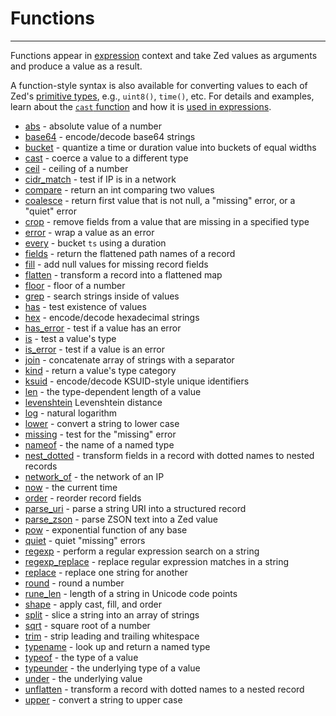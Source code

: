 # Functions

---

Functions appear in [expression](../expressions.md) context and
take Zed values as arguments and produce a value as a result.

A function-style syntax is also available for converting values to each of
Zed's [primitive types](../../formats/zed.md#1-primitive-types), e.g.,
`uint8()`, `time()`, etc. For details and examples, learn about the
[`cast` function](cast.md) and how it is [used in expressions](../expressions.md#casts).

* [abs](abs.md) - absolute value of a number
* [base64](base64.md) - encode/decode base64 strings
* [bucket](bucket.md) - quantize a time or duration value into buckets of equal widths
* [cast](cast.md) - coerce a value to a different type
* [ceil](ceil.md) - ceiling of a number
* [cidr_match](cidr_match.md) - test if IP is in a network
* [compare](compare.md) - return an int comparing two values
* [coalesce](coalesce.md) - return first value that is not null, a "missing" error, or a "quiet" error
* [crop](crop.md) - remove fields from a value that are missing in a specified type
* [error](error.md) - wrap a value as an error
* [every](every.md) - bucket `ts` using a duration
* [fields](fields.md) - return the flattened path names of a record
* [fill](fill.md) - add null values for missing record fields
* [flatten](flatten.md) - transform a record into a flattened map
* [floor](floor.md) - floor of a number
* [grep](grep.md) - search strings inside of values
* [has](has.md) - test existence of values
* [hex](hex.md) - encode/decode hexadecimal strings
* [has_error](has_error.md) - test if a value has an error
* [is](is.md) - test a value's type
* [is_error](is_error.md) - test if a value is an error
* [join](join.md) - concatenate array of strings with a separator
* [kind](kind.md) - return a value's type category
* [ksuid](ksuid.md) - encode/decode KSUID-style unique identifiers
* [len](len.md) - the type-dependent length of a value
* [levenshtein](levenshtein.md) Levenshtein distance
* [log](log.md) - natural logarithm
* [lower](lower.md) - convert a string to lower case
* [missing](missing.md) - test for the "missing" error
* [nameof](nameof.md) - the name of a named type
* [nest_dotted](nest_dotted.md) - transform fields in a record with dotted names to nested records
* [network_of](network_of.md) - the network of an IP
* [now](now.md) - the current time
* [order](order.md) - reorder record fields
* [parse_uri](parse_uri.md) - parse a string URI into a structured record
* [parse_zson](parse_zson.md) - parse ZSON text into a Zed value
* [pow](pow.md) - exponential function of any base
* [quiet](quiet.md) - quiet "missing" errors
* [regexp](regexp.md) - perform a regular expression search on a string
* [regexp_replace](regexp_replace.md) - replace regular expression matches in a string
* [replace](replace.md) - replace one string for another
* [round](round.md) - round a number
* [rune_len](rune_len.md) - length of a string in Unicode code points
* [shape](shape.md) - apply cast, fill, and order
* [split](split.md) - slice a string into an array of strings
* [sqrt](sqrt.md) - square root of a number
* [trim](trim.md) - strip leading and trailing whitespace
* [typename](typename.md) - look up and return a named type
* [typeof](typeof.md) - the type of a value
* [typeunder](typeunder.md) - the underlying type of a value
* [under](under.md) - the underlying value
* [unflatten](unflatten.md) - transform a record with dotted names to a nested record
* [upper](upper.md) - convert a string to upper case
